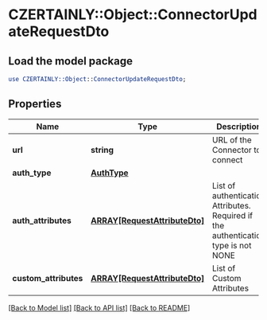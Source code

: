# CZERTAINLY::Object::ConnectorUpdateRequestDto

## Load the model package
```perl
use CZERTAINLY::Object::ConnectorUpdateRequestDto;
```

## Properties
Name | Type | Description | Notes
------------ | ------------- | ------------- | -------------
**url** | **string** | URL of the Connector to connect | [optional] 
**auth_type** | [**AuthType**](AuthType.md) |  | [optional] 
**auth_attributes** | [**ARRAY[RequestAttributeDto]**](RequestAttributeDto.md) | List of authentication Attributes. Required if the authentication type is not NONE | [optional] 
**custom_attributes** | [**ARRAY[RequestAttributeDto]**](RequestAttributeDto.md) | List of Custom Attributes | [optional] 

[[Back to Model list]](../README.md#documentation-for-models) [[Back to API list]](../README.md#documentation-for-api-endpoints) [[Back to README]](../README.md)


